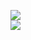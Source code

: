 [![](https://img.shields.io/badge/Made%20With-Github%20Spray-lightgrey.svg?style=for-the-badge&logo=github)](https://github.com/Annihil/github-spray#25857)  
[![](https://i.imgur.com/2DrTn0Z.gif)](https://github.com/Annihil/github-spray)